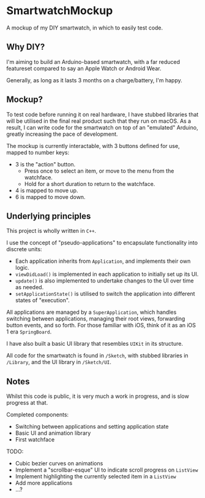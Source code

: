 # SmartwatchMockup
A mockup of my DIY smartwatch, in which to easily test code.

## Why DIY?

I'm aiming to build an Arduino-based smartwatch, with a far reduced featureset compared to say an Apple Watch or Android Wear.

Generally, as long as it lasts 3 months on a charge/battery, I'm happy.

## Mockup?

To test code before running it on real hardware, I have stubbed libraries that will be utilised in the final real product such that they run on macOS. As a result, I can write code for the smartwatch on top of an "emulated" Arduino, greatly increasing the pace of development.

The mockup is currently interactable, with 3 buttons defined for use, mapped to number keys:
- 3 is the "action" button. 
  - Press once to select an item, or move to the menu from the watchface. 
  - Hold for a short duration to return to the watchface.
- 4 is mapped to move up.
- 6 is mapped to move down.

## Underlying principles

This project is wholly written in <code>C++</code>.

I use the concept of "pseudo-applications" to encapsulate functionality into discrete units:
- Each application inherits from <code>Application</code>, and implements their own logic. 
- <code>viewDidLoad()</code> is implemented in each application to initially set up its UI.
- <code>update()</code> is also implemented to undertake changes to the UI over time as needed.
- <code>setApplicationState()</code> is utilised to switch the application into different states of "execution".

All applications are managed by a <code>SuperApplication</code>, which handles switching between applications, managing their root views, forwarding button events, and so forth. For those familiar with iOS, think of it as an iOS 1 era <code>SpringBoard</code>.

I have also built a basic UI library that resembles <code>UIKit</code> in its structure.

All code for the smartwatch is found in <code>/Sketch</code>, with stubbed libraries in <code>/Library</code>, and the UI library in <code>/Sketch/UI</code>.

## Notes

Whilst this code is public, it is very much a work in progress, and is slow progress at that.

Completed components:
- Switching between applications and setting application state
- Basic UI and animation library
- First watchface

TODO:
- Cubic bezier curves on animations
- Implement a "scrollbar-esque" UI to indicate scroll progress on <code>ListView</code>
- Implement highlighting the currently selected item in a <code>ListView</code>
- Add more applications
- ...?

